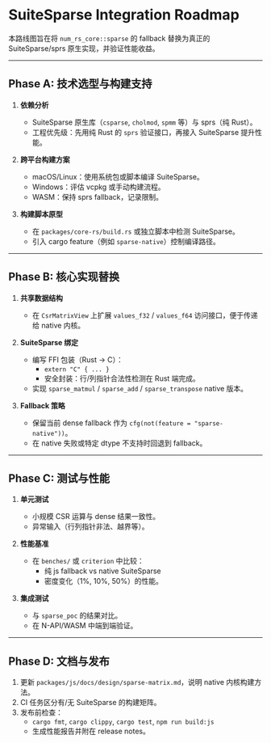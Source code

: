 # SuiteSparse Integration Roadmap

本路线图旨在将 `num_rs_core::sparse` 的 fallback 替换为真正的 SuiteSparse/sprs 原生实现，并验证性能收益。

---

## Phase A: 技术选型与构建支持

1. **依赖分析**
   - SuiteSparse 原生库（`csparse`, `cholmod`, `spmm` 等）与 sprs（纯 Rust）。
   - 工程优先级：先用纯 Rust 的 `sprs` 验证接口，再接入 SuiteSparse 提升性能。

2. **跨平台构建方案**
   - macOS/Linux：使用系统包或脚本编译 SuiteSparse。
   - Windows：评估 vcpkg 或手动构建流程。
   - WASM：保持 sprs fallback，记录限制。

3. **构建脚本原型**
   - 在 `packages/core-rs/build.rs` 或独立脚本中检测 SuiteSparse。
   - 引入 cargo feature（例如 `sparse-native`）控制编译路径。

---

## Phase B: 核心实现替换

1. **共享数据结构**
   - 在 `CsrMatrixView` 上扩展 `values_f32` / `values_f64` 访问接口，便于传递给 native 内核。

2. **SuiteSparse 绑定**
   - 编写 FFI 包装（Rust -> C）：
     - `extern "C" { ... }`
     - 安全封装：行/列指针合法性检测在 Rust 端完成。
   - 实现 `sparse_matmul` / `sparse_add` / `sparse_transpose` native 版本。

3. **Fallback 策略**
   - 保留当前 dense fallback 作为 `cfg(not(feature = "sparse-native"))`。
   - 在 native 失败或特定 dtype 不支持时回退到 fallback。

---

## Phase C: 测试与性能

1. **单元测试**
   - 小规模 CSR 运算与 dense 结果一致性。
   - 异常输入（行列指针非法、越界等）。

2. **性能基准**
   - 在 `benches/` 或 `criterion` 中比较：
     - 纯 js fallback vs native SuiteSparse
     - 密度变化（1%, 10%, 50%）的性能。

3. **集成测试**
   - 与 `sparse_poc` 的结果对比。
   - 在 N-API/WASM 中端到端验证。

---

## Phase D: 文档与发布

1. 更新 `packages/js/docs/design/sparse-matrix.md`，说明 native 内核构建方法。
2. CI 任务区分有/无 SuiteSparse 的构建矩阵。
3. 发布前检查：
   - `cargo fmt`, `cargo clippy`, `cargo test`, `npm run build:js`
   - 生成性能报告并附在 release notes。

